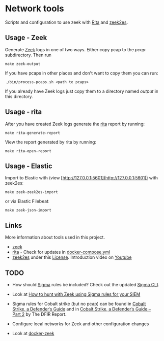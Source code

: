 # Network tools

Scripts and configuration to use zeek with [Rita](https://github.com/activecm/rita) and [zeek2es](https://github.com/corelight/zeek2es).

## Usage - Zeek

Generate [Zeek](https://zeek.org/) logs in one of two ways. Either copy pcap to the *pcap* subdirectory. Then run

    make zeek-output

If you have pcaps in other places and don't want to copy them you can run:

    ./bin/process-pcaps.sh <path to pcaps>

If you already have Zeek logs just copy them to a directory named *output* in this directory.

## Usage - rita

After you have created Zeek logs generate the [rita](https://github.com/activecm/rita) report by running:

    make rita-generate-report

View the report generated by rita by running:

    make rita-open-report

## Usage - Elastic

Import to Elastic with (view [http://127.0.0.1:5601](http://127.0.0.1:5601)) with zeek2es:

    make zeek-zeek2es-import

or via Elastic Filebeat:

    make zeek-json-import

## Links

More information about tools used in this project.

- [zeek](https://zeek.org/)
- [rita](https://github.com/activecm/rita) - Check for updates in [docker-compose.yml](https://github.com/activecm/rita/blob/master/docker-compose.yml)
- [zeek2es](https://github.com/corelight/zeek2es) under this [License](https://github.com/corelight/zeek2es/blob/master/LICENSE). Introduction video on [Youtube](https://www.youtube.com/watch?v=Ahe4jmdB2uQ)

## TODO

- How should [Sigma](https://github.com/SigmaHQ/sigma) rules be included? Check out the updated [Sigma CLI][scl].
- Look at [How to hunt with Zeek using Sigma rules for your SIEM](https://www.youtube.com/watch?v=B20u53S72zA)
- Sigma rules for Cobalt strike (but no pcap) can be found in [Cobalt Strike, a Defender’s Guide](https://thedfirreport.com/2021/08/29/cobalt-strike-a-defenders-guide/) and in [Cobalt Strike, a Defender’s Guide – Part 2](https://thedfirreport.com/2022/01/24/cobalt-strike-a-defenders-guide-part-2/) by The DFIR Report.
- Configure local networks for Zeek and other configuration changes
- Look at [docker-zeek](https://github.com/blacktop/docker-zeek)

    [scl]: https://twitter.com/blubbfiction/status/1554760172475645953
